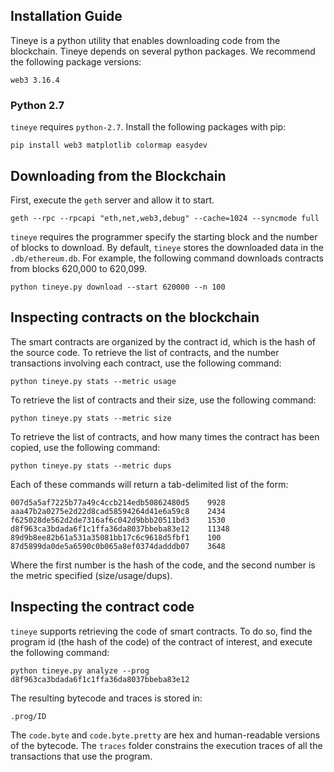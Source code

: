 ## Installation Guide

Tineye is a python utility that enables downloading code from the blockchain.
Tineye depends on several python packages. We recommend the following package versions:
    
    web3 3.16.4

### Python 2.7
`tineye` requires `python-2.7`. 
Install the following packages with pip:

    pip install web3 matplotlib colormap easydev
   
   
  
## Downloading from the Blockchain

First, execute the `geth` server and allow it to start.

    geth --rpc --rpcapi "eth,net,web3,debug" --cache=1024 --syncmode full

`tineye` requires the programmer specify the starting block and the number of blocks to download. By default, `tineye` stores the downloaded data in the `.db/ethereum.db`. For example, the following command downloads contracts from blocks 620,000 to 620,099.

    python tineye.py download --start 620000 --n 100
   
   
## Inspecting contracts on the blockchain 

The smart contracts are organized by the contract id, which is the hash of the source code. To retrieve the list of contracts, and the number transactions involving each contract, use the following command:

    python tineye.py stats --metric usage

To retrieve the list of contracts and their size, use the following command:

    python tineye.py stats --metric size
  
To retrieve the list of contracts, and how many times the contract has been copied, use the following command:

    python tineye.py stats --metric dups
   
Each of these commands will return a tab-delimited list of the form:

    007d5a5af7225b77a49c4ccb214edb50862480d5	9928
    aaa47b2a0275e2d22d8cad58594264d41e6a59c8	2434
    f625028de562d2de7316af6c042d9bbb20511bd3	1530
    d8f963ca3bdada6f1c1ffa36da8037bbeba83e12	11348
    89d9b8ee82b61a531a35081bb17c6c9618d5fbf1	100
    87d5899da0de5a6590c0b065a8ef0374dadddb07	3648

Where the first number is the hash of the code, and the second number is the metric specified (size/usage/dups).

## Inspecting the contract code

`tineye` supports retrieving the code of smart contracts. To do so, find the program id (the hash of the code) of the contract of interest, and execute the following command:
    
    python tineye.py analyze --prog d8f963ca3bdada6f1c1ffa36da8037bbeba83e12

The resulting bytecode and traces is stored in:

    .prog/ID
    
The `code.byte` and `code.byte.pretty` are hex and human-readable versions of the bytecode. The `traces` folder constrains the execution traces of all the transactions that use the program.




